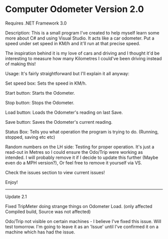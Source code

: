 # Computer Odometer Version 2.0

Requires .NET Framework 3.0

Description:
This is a small program I've created to help myself learn some more about C# and using Visual Studio.
It acts like a car odometer. Put a speed under set speed in KM/h and it'll run at that precise speed.

The inspiration behind it is my love of cars and driving and I thought it'd be interesting to measure how many Kilometres I could've been driving instead
of making this!

Usage:
It's fairly straightforward but I'll explain it all anyway:

Set speed box: Sets the speed in KM/h.

Start button: Starts the Odometer.

Stop button: Stops the Odometer.

Load button: Loads the Odometer's reading on last Save.

Save button: Saves the Odometer's current reading.

Status Box: Tells you what operation the program is trying to do. (Running, stopped, saving etc etc)

Random numbers on the LH side: Testing for proper operation. It's just a read-out in Metres so I could ensure the Odo/Trip were working as intended.
I will probably remove it if I decide to update this further (Maybe even do a MPH version?), Or feel free to remove it yourself via VS.

Check the issues section to view current issues! 

Enjoy!

----------------------------------------------------------------------------------------------------------------------------------------------
Update 2.1

Fixed TripMeter doing strange things on Odometer Load. (only affected Compiled build, Source was not affected)

Odo/Trip not visible on certain machines - I believe I've fixed this issue. Will test tomorrow. I'm going to leave it as an 'Issue' until I've confirmed
it on a machine which has had the issue.



